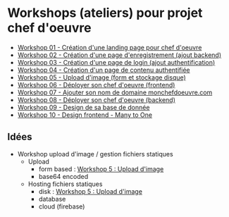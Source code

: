 # Workshops (ateliers) pour projet chef d'oeuvre

- [Workshop 01 - Création d'une landing page pour chef d'oeuvre](01-landing-page)
- [Workshop 02 - Création d'une page d'enregistrement (ajout backend)](02-backend)
- [Workshop 03 - Création d'une page de login (ajout authentification)](03-login)
- [Workshop 04 - Création d'un page de contenu authentifiée](04-contenu)
- [Workshop 05 - Upload d'image (form et stockage disque)](05-upload-image)
- [Workshop 06 - Déployer son chef d'oeuvre (frontend)](06-deployment-frontend)
- [Workshop 07 - Ajouter son nom de domaine monchefdoeuvre.com](07-custom-domain)
- [Workshop 08 - Déployer son chef d'oeuvre (backend)](08-deployment-backend)
- [Workshop 09 - Design de sa base de donnée](09-design-base-de-donnee)
- [Workshop 10 - Design frontend - Many to One](10-design-frontend-many-to-one)

## Idées

- Workshop upload d'image / gestion fichiers statiques
    - Upload
        - form based : [Workshop 5 : Upload d'image](05-upload-image)
        - base64 encoded
    - Hosting fichiers statiques
        - disk : [Workshop 5 : Upload d'image](05-upload-image)
        - database
        - cloud (firebase)
